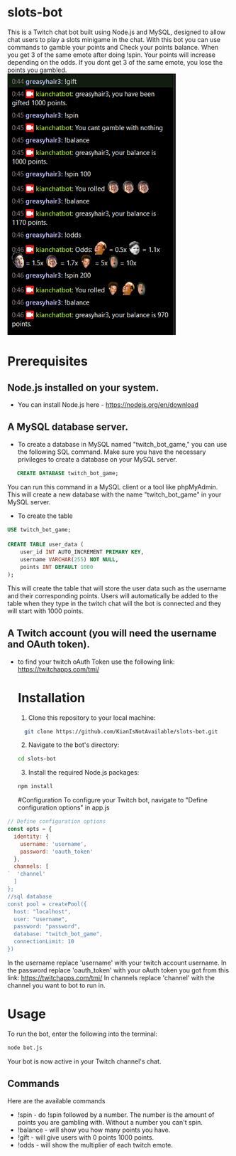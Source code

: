# slots-bot
This is a Twitch chat bot built using Node.js and MySQL, designed to allow chat users to play a slots minigame in the chat.
With this bot you can use commands to gamble your points and Check your points balance. When you get 3 of the same emote after doing !spin. 
Your points will increase depending on the odds. If you dont get 3 of the same emote, you lose the points you gambled.
![The bot in action](.\assets\screenshot.png)


# Prerequisites
## Node.js installed on your system.
- You can install Node.js here - https://nodejs.org/en/download
  
## A MySQL database server.
- To create a database in MySQL named "twitch_bot_game," you can use the following SQL command. Make sure you have the necessary privileges to create a database on your MySQL server.
```sql
   CREATE DATABASE twitch_bot_game;
```
  You can run this command in a MySQL client or a tool like phpMyAdmin. This will create a new database with the name "twitch_bot_game" in your MySQL server.
- To create the table
```sql
USE twitch_bot_game;

CREATE TABLE user_data (
    user_id INT AUTO_INCREMENT PRIMARY KEY,
    username VARCHAR(255) NOT NULL,
    points INT DEFAULT 1000
);
```
This will create the table that will store the user data such as the username and their corresponding points.
Users will automatically be added to the table when they type in the twitch chat will the bot is connected and they will start with 1000 points.

## A Twitch account (you will need the username and OAuth token).
- to find your twitch oAuth Token use the following link: https://twitchapps.com/tmi/

  # Installation
  1. Clone this repository to your local machine:
  ```bash
    git clone https://github.com/KianIsNotAvailable/slots-bot.git
  ```
  2. Navigate to the bot's directory:
  ```bash
  cd slots-bot
  ```
  3. Install the required Node.js packages:
  ```bash
  npm install
  ```

  #Configuration
  To configure your Twitch bot, navigate to "Define configuration options" in app.js
```JavaScript
// Define configuration options
const opts = {
  identity: {
    username: 'username',
    password: 'oauth_token'
  },
  channels: [
`  'channel'
  ]
};
//sql database
const pool = createPool({
  host: "localhost",
  user: "username",
  password: "password",
  database: "twitch_bot_game",
  connectionLimit: 10
})
```
In the username replace 'username' with your twitch account username.
In the password replace 'oauth_token' with your oAuth token you got from this link: https://twitchapps.com/tmi/
In channels replace 'channel' with the channel you want to bot to run in.

# Usage
To run the bot, enter the following into the terminal:

```bash
node bot.js
```
Your bot is now active in your Twitch channel's chat.

## Commands
Here are the available commands
- !spin - do !spin followed by a number. The number is the amount of points you are gambling with. Without a number you can't spin.
- !balance - will show you how  many points you have.
- !gift - will give users with 0 points 1000 points.
- !odds - will show the multiplier of each twitch emote.


